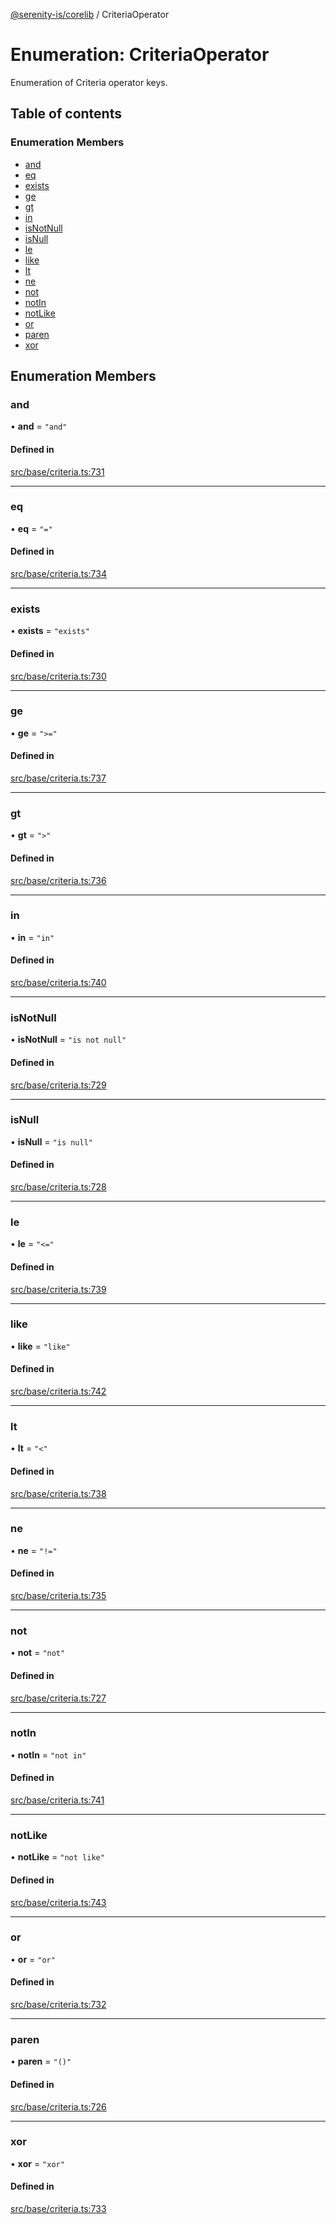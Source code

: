 [@serenity-is/corelib](../README.md) / CriteriaOperator

# Enumeration: CriteriaOperator

Enumeration of Criteria operator keys.

## Table of contents

### Enumeration Members

- [and](CriteriaOperator.md#and)
- [eq](CriteriaOperator.md#eq)
- [exists](CriteriaOperator.md#exists)
- [ge](CriteriaOperator.md#ge)
- [gt](CriteriaOperator.md#gt)
- [in](CriteriaOperator.md#in)
- [isNotNull](CriteriaOperator.md#isnotnull)
- [isNull](CriteriaOperator.md#isnull)
- [le](CriteriaOperator.md#le)
- [like](CriteriaOperator.md#like)
- [lt](CriteriaOperator.md#lt)
- [ne](CriteriaOperator.md#ne)
- [not](CriteriaOperator.md#not)
- [notIn](CriteriaOperator.md#notin)
- [notLike](CriteriaOperator.md#notlike)
- [or](CriteriaOperator.md#or)
- [paren](CriteriaOperator.md#paren)
- [xor](CriteriaOperator.md#xor)

## Enumeration Members

### and

• **and** = ``"and"``

#### Defined in

[src/base/criteria.ts:731](https://github.com/serenity-is/serenity/blob/master/packages/corelib/src/base/criteria.ts#L731)

___

### eq

• **eq** = ``"="``

#### Defined in

[src/base/criteria.ts:734](https://github.com/serenity-is/serenity/blob/master/packages/corelib/src/base/criteria.ts#L734)

___

### exists

• **exists** = ``"exists"``

#### Defined in

[src/base/criteria.ts:730](https://github.com/serenity-is/serenity/blob/master/packages/corelib/src/base/criteria.ts#L730)

___

### ge

• **ge** = ``">="``

#### Defined in

[src/base/criteria.ts:737](https://github.com/serenity-is/serenity/blob/master/packages/corelib/src/base/criteria.ts#L737)

___

### gt

• **gt** = ``">"``

#### Defined in

[src/base/criteria.ts:736](https://github.com/serenity-is/serenity/blob/master/packages/corelib/src/base/criteria.ts#L736)

___

### in

• **in** = ``"in"``

#### Defined in

[src/base/criteria.ts:740](https://github.com/serenity-is/serenity/blob/master/packages/corelib/src/base/criteria.ts#L740)

___

### isNotNull

• **isNotNull** = ``"is not null"``

#### Defined in

[src/base/criteria.ts:729](https://github.com/serenity-is/serenity/blob/master/packages/corelib/src/base/criteria.ts#L729)

___

### isNull

• **isNull** = ``"is null"``

#### Defined in

[src/base/criteria.ts:728](https://github.com/serenity-is/serenity/blob/master/packages/corelib/src/base/criteria.ts#L728)

___

### le

• **le** = ``"<="``

#### Defined in

[src/base/criteria.ts:739](https://github.com/serenity-is/serenity/blob/master/packages/corelib/src/base/criteria.ts#L739)

___

### like

• **like** = ``"like"``

#### Defined in

[src/base/criteria.ts:742](https://github.com/serenity-is/serenity/blob/master/packages/corelib/src/base/criteria.ts#L742)

___

### lt

• **lt** = ``"<"``

#### Defined in

[src/base/criteria.ts:738](https://github.com/serenity-is/serenity/blob/master/packages/corelib/src/base/criteria.ts#L738)

___

### ne

• **ne** = ``"!="``

#### Defined in

[src/base/criteria.ts:735](https://github.com/serenity-is/serenity/blob/master/packages/corelib/src/base/criteria.ts#L735)

___

### not

• **not** = ``"not"``

#### Defined in

[src/base/criteria.ts:727](https://github.com/serenity-is/serenity/blob/master/packages/corelib/src/base/criteria.ts#L727)

___

### notIn

• **notIn** = ``"not in"``

#### Defined in

[src/base/criteria.ts:741](https://github.com/serenity-is/serenity/blob/master/packages/corelib/src/base/criteria.ts#L741)

___

### notLike

• **notLike** = ``"not like"``

#### Defined in

[src/base/criteria.ts:743](https://github.com/serenity-is/serenity/blob/master/packages/corelib/src/base/criteria.ts#L743)

___

### or

• **or** = ``"or"``

#### Defined in

[src/base/criteria.ts:732](https://github.com/serenity-is/serenity/blob/master/packages/corelib/src/base/criteria.ts#L732)

___

### paren

• **paren** = ``"()"``

#### Defined in

[src/base/criteria.ts:726](https://github.com/serenity-is/serenity/blob/master/packages/corelib/src/base/criteria.ts#L726)

___

### xor

• **xor** = ``"xor"``

#### Defined in

[src/base/criteria.ts:733](https://github.com/serenity-is/serenity/blob/master/packages/corelib/src/base/criteria.ts#L733)
